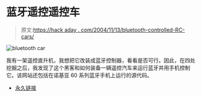 # 蓝牙遥控遥控车

> 原文:[https://hack aday . com/2004/11/13/bluetooth-controlled-RC-cars/](https://hackaday.com/2004/11/13/bluetooth-controlled-rc-cars/)

![bluetooth car](../Images/62117b22422566bcc21c8798d39ff7bc.png)

我有一架遥控直升机，我想把它改装成蓝牙控制器，看看是否可行。因此，在四处挖掘之后，我发现了这个黑客和如何装备一辆遥控汽车来运行蓝牙并用手机控制它。该网站还包括在诺基亚 60 系列蓝牙手机上运行的源代码。

*   [永久链接](http://www.oefai.at/~alexsee/BlueCar/)